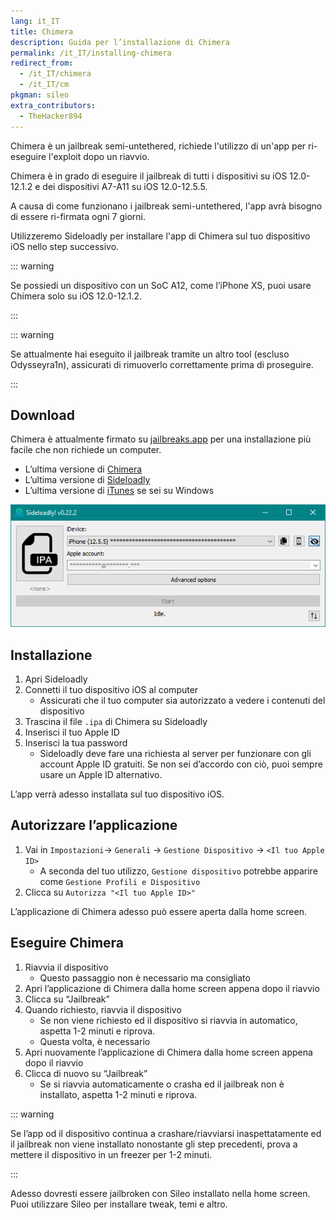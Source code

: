 ```yaml
---
lang: it_IT
title: Chimera
description: Guida per l’installazione di Chimera
permalink: /it_IT/installing-chimera
redirect_from:
  - /it_IT/chimera
  - /it_IT/cm
pkgman: sileo
extra_contributors:
  - TheHacker894
---
```


Chimera è un <router-link to="/it_IT/types-of-jailbreak/#semi-untethered-jailbreaks">jailbreak semi-untethered</router-link>, richiede l'utilizzo di un'app per ri-eseguire l'exploit dopo un riavvio.

Chimera è in grado di eseguire il jailbreak di tutti i dispositivi su iOS 12.0-12.1.2 e dei dispositivi A7-A11 su iOS 12.0-12.5.5.

A causa di come funzionano i jailbreak semi-untethered, l'app avrà bisogno di essere <router-link to="/it_IT/resigning-apps">ri-firmata</router-link> ogni 7 giorni.

Utilizzeremo Sideloadly per installare l'app di Chimera sul tuo dispositivo iOS nello step successivo.

::: warning

Se possiedi un dispositivo con un SoC A12, come l’iPhone XS, puoi usare Chimera solo su iOS 12.0-12.1.2.

:::

::: warning

Se attualmente hai eseguito il jailbreak tramite un altro tool (escluso Odysseyra1n), assicurati di <router-link to="/it_IT/restoring-rootfs">rimuoverlo correttamente</router-link> prima di proseguire.

:::

## Download

<div class="custom-container tip" id="ifJailbreaksAppSigned"><p>
Chimera è attualmente firmato su <a href="https://jailbreaks.app/" target="_blank">jailbreaks.app</a> per una installazione più facile che non richiede un computer.
</p></div>

- L’ultima versione di [Chimera](https://chimera.coolstar.org/)
- L’ultima versione di [Sideloadly](https://sideloadly.io/)
- L’ultima versione di [iTunes](https://www.apple.com/itunes/download/win32) se sei su Windows

![Uno screenshot dell’applicazione di Sideloadly (Windows)](/assets/images/sideloadly_win.png)

## Installazione

1. Apri Sideloadly
1. Connetti il tuo dispositivo iOS al computer
    - Assicurati che il tuo computer sia autorizzato a vedere i contenuti del dispositivo
1. Trascina il file `.ipa` di Chimera su Sideloadly
1. Inserisci il tuo Apple ID
1. Inserisci la tua password
    - Sideloadly deve fare una richiesta al server per funzionare con gli account Apple ID gratuiti. Se non sei d’accordo con ciò, puoi sempre usare un Apple ID alternativo.

L’app verrà adesso installata sul tuo dispositivo iOS.

## Autorizzare l’applicazione

1. Vai in `Impostazioni`-> `Generali` -> `Gestione Dispositivo` -> `<Il tuo Apple ID>`
    - A seconda del tuo utilizzo, `Gestione dispositivo` potrebbe apparire come `Gestione Profili e Dispositivo`
1. Clicca su `Autorizza "<Il tuo Apple ID>"`

L’applicazione di Chimera adesso può essere aperta dalla home screen.


## Eseguire Chimera

1. Riavvia il dispositivo
    - Questo passaggio non è necessario ma consigliato
1. Apri l’applicazione di Chimera dalla home screen appena dopo il riavvio
1. Clicca su “Jailbreak”
1. Quando richiesto, riavvia il dispositivo
    - Se non viene richiesto ed il dispositivo si riavvia in automatico, aspetta 1-2 minuti e riprova.
    - Questa volta, è necessario
1. Apri nuovamente l’applicazione di Chimera dalla home screen appena dopo il riavvio
1. Clicca di nuovo su “Jailbreak”
    - Se si riavvia automaticamente o crasha ed il jailbreak non è installato, aspetta 1-2 minuti e riprova.

::: warning

Se l’app od il dispositivo continua a crashare/riavviarsi inaspettatamente ed il jailbreak non viene installato nonostante gli step precedenti, prova a mettere il dispositivo in un freezer per 1-2 minuti.

:::

Adesso dovresti essere jailbroken con Sileo installato nella home screen. Puoi utilizzare Sileo per installare <router-link to="/it_IT/faq/#what-are-tweaks">tweak</router-link>, temi e altro.
